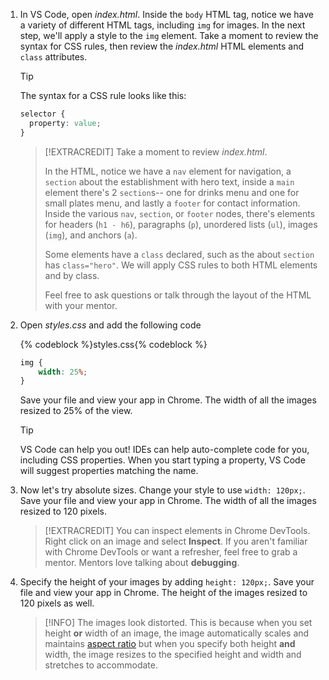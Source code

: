 1. In VS Code, open _index.html_. Inside the `body` HTML tag, notice we have a variety of different HTML tags, including `img` for images. In the next step, we'll apply a style to the `img` element. Take a moment to review the syntax for CSS rules, then review the _index.html_ HTML elements and `class` attributes. 

   >[!TIP]
    >The syntax for a CSS rule looks like this:
    >```css
    >selector {
    >   property: value;
    >}
    >```

   >[!EXTRACREDIT]
   >Take a moment to review _index.html_. 
   >
   >In the HTML, notice we have a `nav` element for navigation, a `section` about the establishment with hero text, inside a `main` element there's 2 `section`s-- one for drinks menu and one for small plates menu, and lastly a `footer` for contact information. Inside the various `nav`, `section`, or `footer` nodes, there's elements for headers (`h1 - h6`), paragraphs (`p`), unordered lists (`ul`), images (`img`), and anchors (`a`).
   >
   >Some elements have a `class` declared, such as the about `section` has `class="hero"`. We will apply CSS rules to both HTML elements and by class. 
   >
   >Feel free to ask questions or talk through the layout of the HTML with your mentor.

1. Open _styles.css_ and add the following code
    
    {% codeblock %}styles.css{% codeblock %}
    ```css
    img {
        width: 25%;
    }
    ```
    Save your file and view your app in Chrome. The width of all the images resized to 25% of the view. 

    >[!TIP]
    >VS Code can help you out! IDEs can help auto-complete code for you, including CSS properties. When you start typing a property, VS Code will suggest properties matching the name.

1. Now let's try absolute sizes. Change your style to use `width: 120px;`. Save your file and view your app in Chrome. The width of all the images resized to 120 pixels.

    >[!EXTRACREDIT]
    >You can inspect elements in Chrome DevTools. Right click on an image and select **Inspect**. If you aren't familiar with Chrome DevTools or want a refresher, feel free to grab a mentor. Mentors love talking about **debugging**.

1. Specify the height of your images by adding `height: 120px;`. Save your file and view your app in Chrome. The height of the images resized to 120 pixels as well. 

    >[!INFO]
    >The images look distorted. This is because when you set height **or** width of an image, the image automatically scales and maintains [aspect ratio](https://www.w3schools.com/howto/howto_css_aspect_ratio.asp) but when you specify both height **and** width, the image resizes to the specified height and width and stretches to accommodate. 
    

